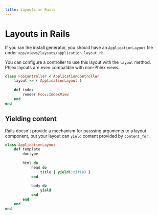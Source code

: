 ```yaml
---
title: Layouts in Rails
---
```


# Layouts in Rails

If you ran the install generator, you should have an `ApplicationLayout` file under `app/views/layouts/application_layout.rb`.

You can configure a controller to use this layout with the `layout` method. Phlex layouts are even compatible with non-Phlex views.

```ruby
class FooController < ApplicationController
	layout -> { ApplicationLayout }
	
	def index
		render Foo::IndexView
	end
end
```

## Yielding content

Rails doesn't provide a mechanism for passsing arguments to a layout component, but your layout can `yield` content provided by `content_for`.

```ruby
class ApplicationLayout
	def template
		doctype
		
		html do
			head do
				title { yield(:title) }
			end
			
			body do
				yield
			end
		end
	end
end
```
